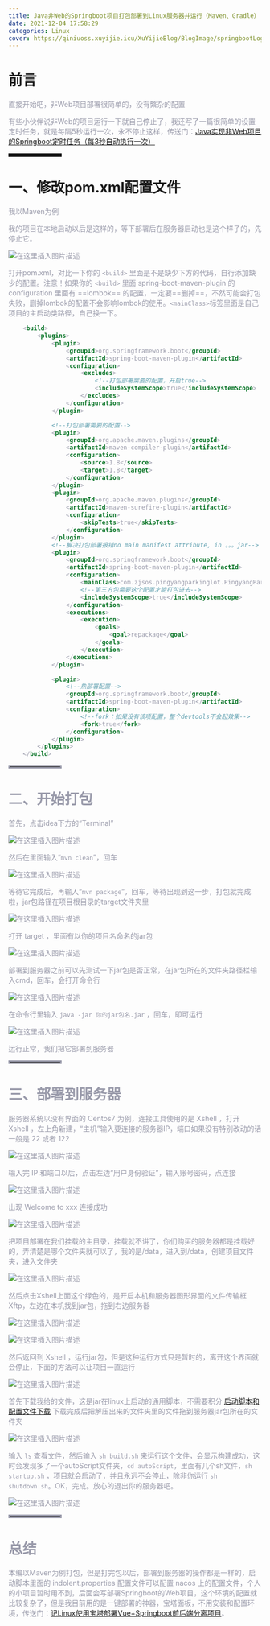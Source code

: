 ```yaml
---
title: Java非Web的Springboot项目打包部署到Linux服务器并运行（Maven、Gradle）
date: 2021-12-04 17:58:29
categories: Linux
cover: https://qiniuoss.xuyijie.icu/XuYijieBlog/BlogImage/springbootLogo.jpeg
---
```

# 前言

<font color=#999AAA >直接开始吧，非Web项目部署很简单的，没有繁杂的配置</font>

<font color=#999AAA >有些小伙伴说非Web的项目运行一下就自己停止了，我还写了一篇很简单的设置定时任务，就是每隔5秒运行一次，永不停止这样，传送门：[Java实现非Web项目的Springboot定时任务（每3秒自动执行一次）](https://blog.csdn.net/qq_48922459/article/details/121687993?spm=1001.2014.3001.5501)</font>

<hr style=" border:solid; width:100px; height:1px;" color=#000000 size=1">




# 一、修改pom.xml配置文件


<font color=#999AAA >我以Maven为例

<font color=#999AAA >我的项目在本地启动以后是这样的，等下部署后在服务器启动也是这个样子的，先停止它。

![在这里插入图片描述](https://qiniuoss.xuyijie.icu/XuYijieBlog/BlogImage/非webSpringboot打包0.png)


<font color=#999AAA >打开pom.xml，对比一下你的 `<build>` 里面是不是缺少下方的代码，自行添加缺少的配置。注意！如果你的 `<build>` 里面 spring-boot-maven-plugin 的 configuration 里面有 ==lombok== 的配置，一定要==删掉==，不然可能会打包失败，删掉lombok的配置不会影响lombok的使用。`<mainClass>`标签里面是自己项目的主启动类路径，自己换一下。


```xml
	<build>
        <plugins>
            <plugin>
                <groupId>org.springframework.boot</groupId>
                <artifactId>spring-boot-maven-plugin</artifactId>
                <configuration>
                    <excludes>
                        <!--打包部署需要的配置，开启true-->
                        <includeSystemScope>true</includeSystemScope>
                    </excludes>
                </configuration>
            </plugin>

            <!--打包部署需要的配置-->
            <plugin>
                <groupId>org.apache.maven.plugins</groupId>
                <artifactId>maven-compiler-plugin</artifactId>
                <configuration>
                    <source>1.8</source>
                    <target>1.8</target>
                </configuration>
            </plugin>
            <plugin>
                <groupId>org.apache.maven.plugins</groupId>
                <artifactId>maven-surefire-plugin</artifactId>
                <configuration>
                    <skipTests>true</skipTests>
                </configuration>
            </plugin>
            <!--解决打包部署报错no main manifest attribute, in 。。。jar-->
            <plugin>
                <groupId>org.springframework.boot</groupId>
                <artifactId>spring-boot-maven-plugin</artifactId>
                <configuration>
                    <mainClass>com.zjsos.pingyangparkinglot.PingyangParkinglotApplication</mainClass>   
                   	<!--第三方包需要这个配置才能打包进去-->
					<includeSystemScope>true</includeSystemScope>	
                </configuration>
                <executions>
                    <execution>
                        <goals>
                            <goal>repackage</goal>
                        </goals>
                    </execution>
                </executions>
            </plugin>

            <plugin>
                <!--热部署配置-->
                <groupId>org.springframework.boot</groupId>
                <artifactId>spring-boot-maven-plugin</artifactId>
                <configuration>
                    <!--fork：如果没有该项配置，整个devtools不会起效果-->
                    <fork>true</fork>
                </configuration>
            </plugin>
        </plugins>
    </build>
```


<hr style=" border:solid; width:100px; height:1px;" color=#000000 size=1">

# 二、开始打包

<font color=#999AAA >首先，点击idea下方的“Terminal”

![在这里插入图片描述](https://qiniuoss.xuyijie.icu/XuYijieBlog/BlogImage/非webSpringboot打包1.png)

<font color=#999AAA >然后在里面输入“`mvn clean`”，回车

![在这里插入图片描述](https://qiniuoss.xuyijie.icu/XuYijieBlog/BlogImage/非webSpringboot打包2.png)

<font color=#999AAA >等待它完成后，再输入“`mvn package`”，回车，等待出现到这一步，打包就完成啦，jar包路径在项目根目录的target文件夹里

![在这里插入图片描述](https://qiniuoss.xuyijie.icu/XuYijieBlog/BlogImage/非webSpringboot打包3.png)

<font color=#999AAA >打开 target ，里面有以你的项目名命名的jar包

![在这里插入图片描述](https://qiniuoss.xuyijie.icu/XuYijieBlog/BlogImage/非webSpringboot打包4.png)

<font color=#999AAA >部署到服务器之前可以先测试一下jar包是否正常，在jar包所在的文件夹路径栏输入cmd，回车，会打开命令行

![在这里插入图片描述](https://qiniuoss.xuyijie.icu/XuYijieBlog/BlogImage/非webSpringboot打包5.png)


<font color=#999AAA >在命令行里输入 `java -jar 你的jar包名.jar` ，回车，即可运行


![在这里插入图片描述](https://qiniuoss.xuyijie.icu/XuYijieBlog/BlogImage/非webSpringboot打包6.png)

<font color=#999AAA >运行正常，我们把它部署到服务器

<hr style=" border:solid; width:100px; height:1px;" color=#000000 size=1">

# 三、部署到服务器


<font color=#999AAA >服务器系统以没有界面的 Centos7 为例，连接工具使用的是 Xshell ，打开 Xshell ，左上角新建，“主机”输入要连接的服务器IP，端口如果没有特别改动的话一般是 22 或者 122

![在这里插入图片描述](https://qiniuoss.xuyijie.icu/XuYijieBlog/BlogImage/非webSpringboot打包7.png)

<font color=#999AAA >输入完 IP 和端口以后，点击左边“用户身份验证”，输入账号密码，点连接


![在这里插入图片描述](https://qiniuoss.xuyijie.icu/XuYijieBlog/BlogImage/非webSpringboot打包8.png)

<font color=#999AAA >出现 Welcome to xxx 连接成功

![在这里插入图片描述](https://qiniuoss.xuyijie.icu/XuYijieBlog/BlogImage/非webSpringboot打包9.png)

<font color=#999AAA >把项目部署在我们挂载的主目录，挂载就不讲了，你们购买的服务器都是挂载好的，弄清楚是哪个文件夹就可以了，我的是/data，进入到/data，创建项目文件夹，进入文件夹

![在这里插入图片描述](https://qiniuoss.xuyijie.icu/XuYijieBlog/BlogImage/非webSpringboot打包10.png)

<font color=#999AAA >然后点击Xshell上面这个绿色的，是开启本机和服务器图形界面的文件传输框Xftp，左边在本机找到jar包，拖到右边服务器

![在这里插入图片描述](https://qiniuoss.xuyijie.icu/XuYijieBlog/BlogImage/非webSpringboot打包11.png)

![在这里插入图片描述](https://qiniuoss.xuyijie.icu/XuYijieBlog/BlogImage/非webSpringboot打包12.png)

<font color=#999AAA >然后返回到 Xshell ，运行jar包，但是这种运行方式只是暂时的，离开这个界面就会停止，下面的方法可以让项目一直运行

![在这里插入图片描述](https://qiniuoss.xuyijie.icu/XuYijieBlog/BlogImage/非webSpringboot打包13.png)

<font color=#999AAA >首先下载我给的文件，这是jar在linux上启动的通用脚本，不需要积分
[启动脚本和配置文件下载](https://download.csdn.net/download/qq_48922459/55643280)
<font color=#999AAA >下载完成后把解压出来的文件夹里的文件拖到服务器jar包所在的文件夹

![在这里插入图片描述](https://qiniuoss.xuyijie.icu/XuYijieBlog/BlogImage/非webSpringboot打包14.png)

<font color=#999AAA >输入 `ls` 查看文件，然后输入 `sh build.sh` 来运行这个文件，会显示构建成功，这时会发现多了一个autoScript文件夹，`cd autoScript`，里面有几个sh文件，`sh startup.sh` ，项目就会启动了，并且永远不会停止，除非你运行 `sh shutdown.sh`。OK，完成。放心的退出你的服务器吧。

![在这里插入图片描述](https://qiniuoss.xuyijie.icu/XuYijieBlog/BlogImage/非webSpringboot打包15.png)
<hr style=" border:solid; width:100px; height:1px;" color=#000000 size=1">

# 总结
<font color=#999AAA >本编以Maven为例打包，但是打完包以后，部署到服务器的操作都是一样的，启动脚本里面的 indolent.properties 配置文件可以配置 nacos 上的配置文件，个人的小项目暂时用不到，后面会写部署Springboot的Web项目，这个环境的配置就比较复杂了，但是我目前用的是一键部署的神器，宝塔面板，不用安装和配置环境，传送门：[记Linux使用宝塔部署Vue+Springboot前后端分离项目](https://blog.csdn.net/qq_48922459/article/details/121901441?spm=1001.2014.3001.5501)。
